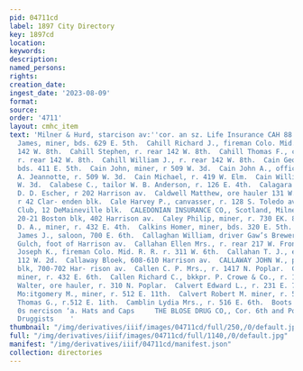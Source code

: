 ```yaml
---
pid: 04711cd
label: 1897 City Directory
key: 1897cd
location: 
keywords: 
description: 
named_persons: 
rights: 
creation_date: 
ingest_date: '2023-08-09'
format: 
source: 
order: '4711'
layout: cmhc_item
text: 'Milner & Hurd, starcison av:''cor. an sz. Life Insurance CAH 88 CAM  Cahill
  James, miner, bds. 629 E. 5th.  Cahill Richard J., fireman Colo. Mid. R. R.,r rear
  142 W. 8th.  Cahill Stephen, r. rear 142 W. 8th.  Cahill Thomas F., clk. J. W. Smith,
  r. rear 142 W. 8th.  Cahill William J., r. rear 142 W. 8th.  Cain George, miner,
  bds. 411 E. 5th.  Cain John, miner, r 509 W. 3d.  Cain John A., office boy Dr. J.
  A. Jeannotte, r. 509 W. 3d.  Cain Michael, r. 419 W. Elm.  Cain William P., r. 509
  W. 3d.  Calabese C., tailor W. B. Anderson, r. 126 E. 4th.  Calagara Louis, cook
  D. D. Escher, r 202 Harrison av.  Caldwell Matthew, ore hauler 131 W. Chestnut,
  r 42 Clar- enden blk.  Cale Harvey P., canvasser, r. 128 S. Toledo av.  Caledonian
  Club, 12 DeMaineville blk.  CALEDONIAN INSURANCE CO,, Scotland, Milner & Hurd agts,
  20-21 Boston blk, 402 Harrison av.  Caley Philip, miner, r. 730 EK. 8th.  Calkins
  D. A., miner, r. 432 E. 4th.  Calkins Homer, miner, bds. 320 E. 5th.  Callaghan
  James J., saloon, 700 E. 6th.  Callaghan William, driver Gaw’s Brewery, ss. California
  Gulch, foot of Harrison av.  Callahan Ellen Mrs., r. rear 217 W. Front.  Callahan
  Joseph K., fireman Colo. Mid. R. R. r. 311 W. 6th.  Callahan T. J., engineer, r.
  112 W. 2d.  Callaway Bloek, 608-610 Harrison av.  CALLAWAY JOHN W., propr. Delaware
  blk, 700-702 Har- rison av.  Callen C. P. Mrs., r. 1417 N. Poplar.  Callen Philip,
  miner, r. 432 E. 6th.  Callen Richard C., bkkpr. P. Crowe & Co., r. 187 W. Elm.  Cainon
  Walter, ore hauler, r. 310 N. Poplar.  Calvert Edward L., r. 231 E. 7th.  Calvert
  Mo:itgomery M., miner, r. 512 E. 11th.  Calvert Robert M. miner, r. 512 E. 11th.  Calvert
  Thomas G., r.512 E. 1ith.  Camblin Lydia Mrs., r. 516 E. 6th.  Boots and Shoes 7°
  0s nercison ‘a. Hats and Caps     THE BLOSE DRUG CO,, Cor. 6th and Poplar, Leading
  Druggists    '
thumbnail: "/img/derivatives/iiif/images/04711cd/full/250,/0/default.jpg"
full: "/img/derivatives/iiif/images/04711cd/full/1140,/0/default.jpg"
manifest: "/img/derivatives/iiif/04711cd/manifest.json"
collection: directories
---
```

